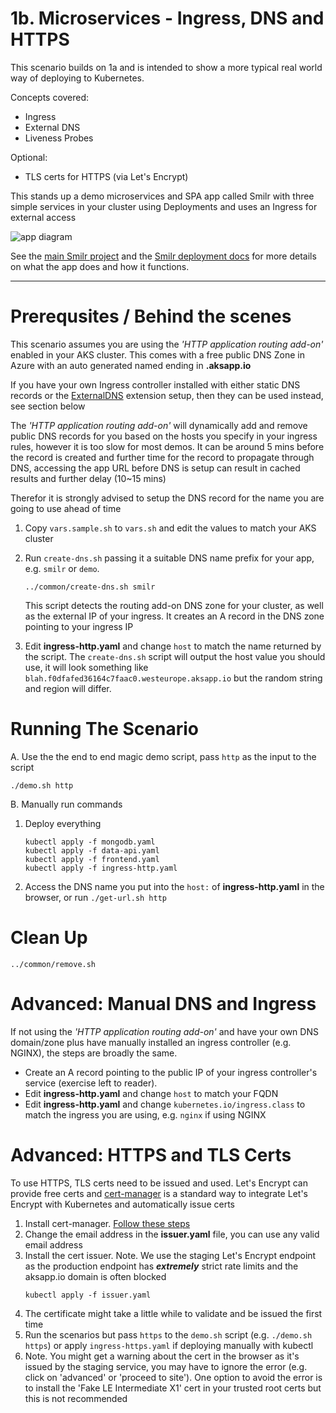 # 1b. Microservices - Ingress, DNS and HTTPS

This scenario builds on 1a and is intended to show a more typical real world way of deploying to Kubernetes.

Concepts covered:
- Ingress
- External DNS
- Liveness Probes

Optional:
- TLS certs for HTTPS (via Let's Encrypt)

This stands up a demo microservices and SPA app called Smilr with three simple services in your cluster using Deployments and uses an Ingress for external access

![app diagram](https://smilr.benco.io/etc/kube-scenario-b.png)

See the [main Smilr project](https://smilr.benco.io) and the [Smilr deployment docs](https://smilr.benco.io/kubernetes/#scenario-b---advanced) for more details on what the app does and how it functions.

---

# Prerequsites / Behind the scenes
This scenario assumes you are using the *'HTTP application routing add-on'* enabled in your AKS cluster. This comes with a free public DNS Zone in Azure with an auto generated named ending in **.aksapp.io**

If you have your own Ingress controller installed with either static DNS records or the [ExternalDNS](https://github.com/kubernetes-incubator/external-dns) extension setup, then they can be used instead, see section below

The *'HTTP application routing add-on'* will dynamically add and remove public DNS records for you based on the hosts you specify in your ingress rules, however it is too slow for most demos. It can be around 5 mins before the record is created and further time for the record to propagate through DNS, accessing the app URL before DNS is setup can result in cached results and further delay (10~15 mins)  

Therefor it is strongly advised to setup the DNS record for the name you are going to use ahead of time

1. Copy `vars.sample.sh` to `vars.sh` and edit the values to match your AKS cluster
2. Run `create-dns.sh` passing it a suitable DNS name prefix for your app, e.g. `smilr` or `demo`.
    ```
    ../common/create-dns.sh smilr
    ```
    This script detects the routing add-on DNS zone for your cluster, as well as the external IP of your ingress. It creates an A record in the DNS zone pointing to your ingress IP

3. Edit **ingress-http.yaml** and change `host` to match the name returned by the script. The `create-dns.sh` script will output the host value you should use, it will look something like `blah.f0dfafed36164c7faac0.westeurope.aksapp.io` but the random string and region will differ.


# Running The Scenario
A. Use the the end to end magic demo script, pass `http` as the input to the script
```
./demo.sh http
```

B. Manually run commands

1. Deploy everything
    ```
    kubectl apply -f mongodb.yaml
    kubectl apply -f data-api.yaml
    kubectl apply -f frontend.yaml
    kubectl apply -f ingress-http.yaml
    ```

2. Access the DNS name you put into the `host:` of **ingress-http.yaml** in the browser, or run `./get-url.sh http`


# Clean Up
```
../common/remove.sh
```


# Advanced: Manual DNS and Ingress
If not using the *'HTTP application routing add-on'* and have your own DNS domain/zone plus have manually installed an ingress controller (e.g. NGINX), the steps are broadly the same.
- Create an A record pointing to the public IP of your ingress controller's service (exercise left to reader).  
- Edit **ingress-http.yaml** and change `host` to match your FQDN
- Edit **ingress-http.yaml** and change `kubernetes.io/ingress.class` to match the ingress you are using, e.g. `nginx` if using NGINX 


# Advanced: HTTPS and TLS Certs
To use HTTPS, TLS certs need to be issued and used. Let's Encrypt can provide free certs and [cert-manager](https://github.com/jetstack/cert-manager) is a standard way to integrate Let's Encrypt with Kubernetes and automatically issue certs

1. Install cert-manager. [Follow these steps](https://docs.cert-manager.io/en/latest/getting-started/install.html)
2. Change the email address in the **issuer.yaml** file, you can use any valid email address
3. Install the cert issuer. Note. We use the staging Let's Encrypt endpoint as the production endpoint has ***extremely*** strict rate limits and the aksapp.io domain is often blocked
    ```
    kubectl apply -f issuer.yaml
    ```
5. The certificate might take a little while to validate and be issued the first time
6. Run the scenarios but pass `https` to the `demo.sh` script (e.g. `./demo.sh https`) or apply  `ingress-https.yaml` if deploying manually with kubectl
7. Note. You might get a warning about the cert in the browser as it's issued by the staging service, you may have to ignore the error (e.g. click on 'advanced' or 'proceed to site'). One option to avoid the error is to install the 'Fake LE Intermediate X1' cert in your trusted root certs but this is not recommended 
